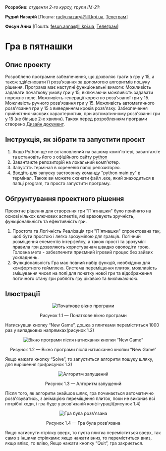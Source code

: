 **Розробив:** 
*студенти 2-го курсу, групи ІМ-21:* 

<span padding-right:5em></span> **Рудий Назарій** [Пошта: rudiy.nazaryi@lll.kpi.ua,  [Телеграм](https://t.me/iNazqq)]

<span padding-right:5em></span> **Фесун Анна** [Пошта: fesun.anna@lll.kpi.ua,  [Телеграм](https://t.me/anyafesun)]


# Гра в пятнашки

## Опис проекту
Розроблено програмне забезпечення, що дозволяє грати в гру у 
15, а також здійснювати її розв'язання за допомогою алгоритмів пошуку 
рішення. Програма має наступні функціональні вимоги: 
 Можливість задавати початкову умову гри у 15, включаючи можливість 
задавати порожнє поле. 
 Можливість генерації коректно розв'язаної гри у 15. 
 Можливість ручного розв'язання гри у 15. 
 Можливість автоматичного розв'язання гри у 15 з виведенням кроків 
розв'язку. 
 Забезпечення прийнятних часових характеристик, при автоматичному 
розв'язанні гри у 15 (не більше 2-х хвилин). Також перед розробленням програми створено 
<a name="jdk" href="https://docs.google.com/document/d/1rVkbBMYSszTD1hn5XBeSRE2qt0xa3ZuiKDP1cdVK4bU/edit?usp=sharing">Дизайн документ</a>.

## Інструкція, як зібрати та запустити проєкт

1. Якщо Python ще не встановлений на вашому комп'ютері, завантажте та встановіть його з офіційного сайту
<a name="jdk" href="https://www.python.org/downloads">python</a>
2. Завантажте репозиторій на локальний комп'ютер.
3. Запустіть термінал в кореневій папці репозиторію.
4. Введіть для запуску застосонку команду "python main.py" в термінал.
Також ви можете скачати файл .exe, який знаходиться в папці program, та просто
 запустити програму.

## Обгрунтування проектного рішення
Проектне рішення для створення гри "П'ятнашки" було прийнято на основі
кількох ключових аспектів, які враховують зручність, функціональність та 
ефективність гри.
1. Простота та Логічність
Реалізація гри "П'ятнашки" спроектована так, щоб бути простою і легко 
зрозумілою для гравців. Логічний розміщення елементів інтерфейсу, а 
також прості та зрозумілі правила гри дозволяють користувачам швидко 
оволодіти грою. Головна мета - забезпечити приємний ігровий процес без 
зайвих ускладнень.
2. Функціональність
Гра має повний набір функцій, необхідних для комфортного геймплею. 
Система переміщення плиток, можливість змішування чисел на полі для 
початку нової гри та відображення поточного стану гри роблять гру 
цікавою та викликаючою.

## Ілюстрації

<div align="center">
  <img src="https://github.com/Ancellie/15_puzzle/images/picture1.png" alt="Початкове вікно програми">
  <p>Рисунок 1.1 — Початкове вікно програми</p>
</div>

Натиснувши кнопку “New Game”, дошка з плитками переміститься 1000 раз у випадкових напрямках(рисунок 1.2)
 
<div align="center">
  <img src="https://github.com/Ancellie/15_puzzle/images/picture2.png" alt="Вікно програми після натискання кнопки “New Game”">
  <p>Рисунок 1.2 — Вікно програми після натискання кнопки “New Game”</p>
</div>

Якщо нажати кнопку “Solve”, то запуститься алгоритм пошуку шляху, для вирішення гри(рисунок 1.3)

<div align="center">
  <img src="https://github.com/Ancellie/15_puzzle/images/picture3.png" alt="Алгоритм запущений">
  <p>Рисунок 1.3 — Алгоритм запущений</p>
</div>

Після того, як алгоритм знайшов шлях, гра починається автоматично розв'язуватись, з анімацією переміщення плиток, поки не виконає всі потрібні ходи, і гра буде у розв'язаній конфігурації(рисунок 1.4)

<div align="center">
  <img src=""https://github.com/Ancellie/15_puzzle/images/picture4.png" alt="Гра була розв'язана">
  <p>Рисунок 1.4 — Гра була розв'язана</p>
</div>

Якщо натиснути стрілку вверх, то пуста плитка переміститься вверх, так само з іншими стрілками: якщо нажати вниз, то переміститься вниз, якщо вліво, то вліво,
Якщо нажати кнопку “Quit”, гра закриється.

